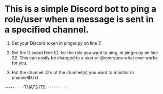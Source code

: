 # This is a simple Discord bot to ping a role/user when a message is sent in a specified channel.

1. Set your Discord token in pinger.py on line 7.

2. Set the Discord Role ID, for the role you want to ping, in pinger.py on line 32.  This can easily be changed to a user or @everyone what ever works for you.

3. Put the channel ID's of the channel(s) you want to monitor in channelID.txt.

----------THATS IT!!-----------
